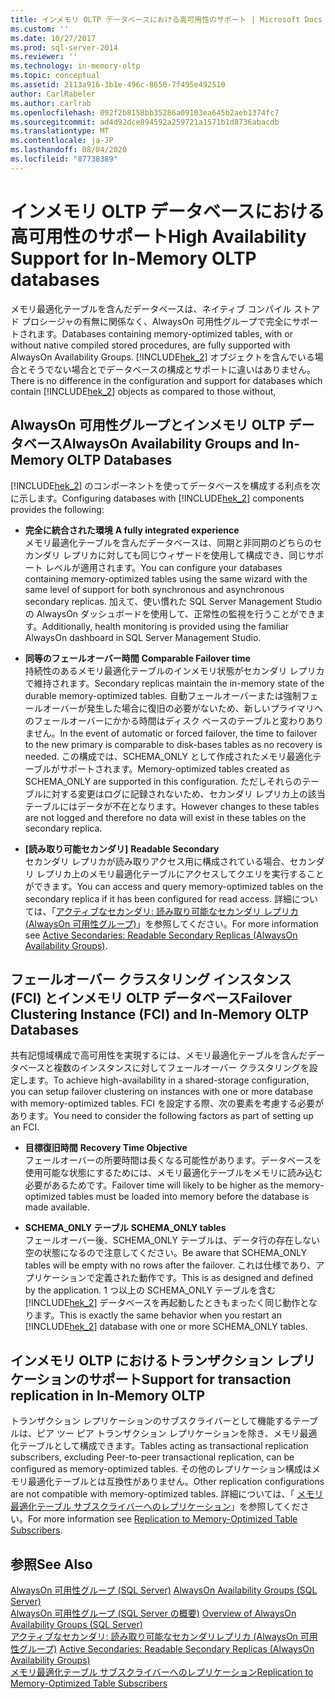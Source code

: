 ```yaml
---
title: インメモリ OLTP データベースにおける高可用性のサポート | Microsoft Docs
ms.custom: ''
ms.date: 10/27/2017
ms.prod: sql-server-2014
ms.reviewer: ''
ms.technology: in-memory-oltp
ms.topic: conceptual
ms.assetid: 2113a916-3b1e-496c-8650-7f495e492510
author: CarlRabeler
ms.author: carlrab
ms.openlocfilehash: 092f2b8158bb35286a09103ea645b2aeb1374fc7
ms.sourcegitcommit: ad4d92dce894592a259721a1571b1d8736abacdb
ms.translationtype: MT
ms.contentlocale: ja-JP
ms.lasthandoff: 08/04/2020
ms.locfileid: "87738389"
---
```

# <a name="high-availability-support-for-in-memory-oltp-databases"></a><span data-ttu-id="047b5-102">インメモリ OLTP データベースにおける高可用性のサポート</span><span class="sxs-lookup"><span data-stu-id="047b5-102">High Availability Support for In-Memory OLTP databases</span></span>
  <span data-ttu-id="047b5-103">メモリ最適化テーブルを含んだデータベースは、ネイティブ コンパイル ストアド プロシージャの有無に関係なく、AlwaysOn 可用性グループで完全にサポートされます。</span><span class="sxs-lookup"><span data-stu-id="047b5-103">Databases containing memory-optimized tables, with or without native compiled stored procedures, are fully supported with AlwaysOn Availability Groups.</span></span>  <span data-ttu-id="047b5-104">[!INCLUDE[hek_2](../../includes/hek-2-md.md)] オブジェクトを含んでいる場合とそうでない場合とでデータベースの構成とサポートに違いはありません。</span><span class="sxs-lookup"><span data-stu-id="047b5-104">There is no difference in the configuration and support for databases which contain [!INCLUDE[hek_2](../../includes/hek-2-md.md)] objects as compared to those without,</span></span>  
  
## <a name="alwayson-availability-groups-and-in-memory-oltp-databases"></a><span data-ttu-id="047b5-105">AlwaysOn 可用性グループとインメモリ OLTP データベース</span><span class="sxs-lookup"><span data-stu-id="047b5-105">AlwaysOn Availability Groups and In-Memory OLTP Databases</span></span>  
 <span data-ttu-id="047b5-106">[!INCLUDE[hek_2](../../includes/hek-2-md.md)] のコンポーネントを使ってデータベースを構成する利点を次に示します。</span><span class="sxs-lookup"><span data-stu-id="047b5-106">Configuring databases with [!INCLUDE[hek_2](../../includes/hek-2-md.md)] components provides the following:</span></span>  
  
-   <span data-ttu-id="047b5-107">**完全に統合された環境** </span><span class="sxs-lookup"><span data-stu-id="047b5-107">**A fully integrated experience** </span></span>  
    <span data-ttu-id="047b5-108">メモリ最適化テーブルを含んだデータベースは、同期と非同期のどちらのセカンダリ レプリカに対しても同じウィザードを使用して構成でき、同じサポート レベルが適用されます。</span><span class="sxs-lookup"><span data-stu-id="047b5-108">You can configure your databases containing memory-optimized tables using the same wizard with the same level of support for both synchronous and asynchronous secondary replicas.</span></span> <span data-ttu-id="047b5-109">加えて、使い慣れた SQL Server Management Studio の AlwaysOn ダッシュボードを使用して、正常性の監視を行うことができます。</span><span class="sxs-lookup"><span data-stu-id="047b5-109">Additionally, health monitoring is provided using the familiar AlwaysOn dashboard in SQL Server Management Studio.</span></span>  
  
-   <span data-ttu-id="047b5-110">**同等のフェールオーバー時間** </span><span class="sxs-lookup"><span data-stu-id="047b5-110">**Comparable Failover time** </span></span>  
    <span data-ttu-id="047b5-111">持続性のあるメモリ最適化テーブルのインメモリ状態がセカンダリ レプリカで維持されます。</span><span class="sxs-lookup"><span data-stu-id="047b5-111">Secondary replicas maintain the in-memory state of the durable memory-optimized tables.</span></span> <span data-ttu-id="047b5-112">自動フェールオーバーまたは強制フェールオーバーが発生した場合に復旧の必要がないため、新しいプライマリへのフェールオーバーにかかる時間はディスク ベースのテーブルと変わりありません。</span><span class="sxs-lookup"><span data-stu-id="047b5-112">In the event of automatic or forced failover, the time to failover to the new primary is comparable to disk-bases tables as no recovery is needed.</span></span> <span data-ttu-id="047b5-113">この構成では、SCHEMA_ONLY として作成されたメモリ最適化テーブルがサポートされます。</span><span class="sxs-lookup"><span data-stu-id="047b5-113">Memory-optimized tables created as SCHEMA_ONLY are supported in this configuration.</span></span> <span data-ttu-id="047b5-114">ただしそれらのテーブルに対する変更はログに記録されないため、セカンダリ レプリカ上の該当テーブルにはデータが不在となります。</span><span class="sxs-lookup"><span data-stu-id="047b5-114">However changes to these tables are not logged and therefore no data will exist in these tables on the secondary replica.</span></span>  
  
-   <span data-ttu-id="047b5-115">**[読み取り可能セカンダリ]**  </span><span class="sxs-lookup"><span data-stu-id="047b5-115">**Readable Secondary** </span></span>  
    <span data-ttu-id="047b5-116">セカンダリ レプリカが読み取りアクセス用に構成されている場合、セカンダリ レプリカ上のメモリ最適化テーブルにアクセスしてクエリを実行することができます。</span><span class="sxs-lookup"><span data-stu-id="047b5-116">You can access and query memory-optimized tables on the secondary replica if it has been configured for read access.</span></span> <span data-ttu-id="047b5-117">詳細については、「[アクティブなセカンダリ: 読み取り可能なセカンダリ レプリカ (AlwaysOn 可用性グループ)](../../database-engine/availability-groups/windows/active-secondaries-readable-secondary-replicas-always-on-availability-groups.md)」を参照してください。</span><span class="sxs-lookup"><span data-stu-id="047b5-117">For more information see [Active Secondaries: Readable Secondary Replicas (AlwaysOn Availability Groups)](../../database-engine/availability-groups/windows/active-secondaries-readable-secondary-replicas-always-on-availability-groups.md).</span></span>  
  
## <a name="failover-clustering-instance-fci-and-in-memory-oltp-databases"></a><span data-ttu-id="047b5-118">フェールオーバー クラスタリング インスタンス (FCI) とインメモリ OLTP データベース</span><span class="sxs-lookup"><span data-stu-id="047b5-118">Failover Clustering Instance (FCI) and In-Memory OLTP Databases</span></span>  
 <span data-ttu-id="047b5-119">共有記憶域構成で高可用性を実現するには、メモリ最適化テーブルを含んだデータベースと複数のインスタンスに対してフェールオーバー クラスタリングを設定します。</span><span class="sxs-lookup"><span data-stu-id="047b5-119">To achieve high-availability in a shared-storage configuration, you can setup failover clustering on instances with one or more database with memory-optimized tables.</span></span> <span data-ttu-id="047b5-120">FCI を設定する際、次の要素を考慮する必要があります。</span><span class="sxs-lookup"><span data-stu-id="047b5-120">You need to consider the following factors as part of setting up an FCI.</span></span>  
  
-   <span data-ttu-id="047b5-121">**目標復旧時間** </span><span class="sxs-lookup"><span data-stu-id="047b5-121">**Recovery Time Objective** </span></span>  
    <span data-ttu-id="047b5-122">フェールオーバーの所要時間は長くなる可能性があります。データベースを使用可能な状態にするためには、メモリ最適化テーブルをメモリに読み込む必要があるためです。</span><span class="sxs-lookup"><span data-stu-id="047b5-122">Failover time will likely to be higher as the memory-optimized tables must be loaded into memory before the database is made available.</span></span>  
  
-   <span data-ttu-id="047b5-123">**SCHEMA_ONLY テーブル** </span><span class="sxs-lookup"><span data-stu-id="047b5-123">**SCHEMA_ONLY tables** </span></span>  
    <span data-ttu-id="047b5-124">フェールオーバー後、SCHEMA_ONLY テーブルは、データ行の存在しない空の状態になるので注意してください。</span><span class="sxs-lookup"><span data-stu-id="047b5-124">Be aware that SCHEMA_ONLY tables will be empty with no rows after the failover.</span></span> <span data-ttu-id="047b5-125">これは仕様であり、アプリケーションで定義された動作です。</span><span class="sxs-lookup"><span data-stu-id="047b5-125">This is as designed and defined by the application.</span></span> <span data-ttu-id="047b5-126">1 つ以上の SCHEMA_ONLY テーブルを含む [!INCLUDE[hek_2](../../includes/hek-2-md.md)] データベースを再起動したときもまったく同じ動作となります。</span><span class="sxs-lookup"><span data-stu-id="047b5-126">This is exactly the same behavior when you restart an [!INCLUDE[hek_2](../../includes/hek-2-md.md)] database with one or more SCHEMA_ONLY tables.</span></span>  
  
## <a name="support-for-transaction-replication-in-in-memory-oltp"></a><span data-ttu-id="047b5-127">インメモリ OLTP におけるトランザクション レプリケーションのサポート</span><span class="sxs-lookup"><span data-stu-id="047b5-127">Support for transaction replication in In-Memory OLTP</span></span>  
 <span data-ttu-id="047b5-128">トランザクション レプリケーションのサブスクライバーとして機能するテーブルは、ピア ツー ピア トランザクション レプリケーションを除き、メモリ最適化テーブルとして構成できます。</span><span class="sxs-lookup"><span data-stu-id="047b5-128">Tables acting as transactional replication subscribers, excluding Peer-to-peer transactional replication, can be configured as memory-optimized tables.</span></span> <span data-ttu-id="047b5-129">その他のレプリケーション構成はメモリ最適化テーブルとは互換性がありません。</span><span class="sxs-lookup"><span data-stu-id="047b5-129">Other replication configurations are not compatible with memory-optimized tables.</span></span>  <span data-ttu-id="047b5-130">詳細については、「 [メモリ最適化テーブル サブスクライバーへのレプリケーション](../replication/replication-to-memory-optimized-table-subscribers.md)」を参照してください。</span><span class="sxs-lookup"><span data-stu-id="047b5-130">For more information see [Replication to Memory-Optimized Table Subscribers](../replication/replication-to-memory-optimized-table-subscribers.md).</span></span>  
  
## <a name="see-also"></a><span data-ttu-id="047b5-131">参照</span><span class="sxs-lookup"><span data-stu-id="047b5-131">See Also</span></span>  
 <span data-ttu-id="047b5-132">[AlwaysOn 可用性グループ (SQL Server)](../../database-engine/availability-groups/windows/always-on-availability-groups-sql-server.md) </span><span class="sxs-lookup"><span data-stu-id="047b5-132">[AlwaysOn Availability Groups (SQL Server)](../../database-engine/availability-groups/windows/always-on-availability-groups-sql-server.md) </span></span>  
 <span data-ttu-id="047b5-133">[AlwaysOn 可用性グループ &#40;SQL Server の概要&#41;](../../database-engine/availability-groups/windows/overview-of-always-on-availability-groups-sql-server.md) </span><span class="sxs-lookup"><span data-stu-id="047b5-133">[Overview of AlwaysOn Availability Groups &#40;SQL Server&#41;](../../database-engine/availability-groups/windows/overview-of-always-on-availability-groups-sql-server.md) </span></span>  
 <span data-ttu-id="047b5-134">[アクティブなセカンダリ: 読み取り可能なセカンダリレプリカ &#40;AlwaysOn 可用性グループ&#41;](../../database-engine/availability-groups/windows/active-secondaries-readable-secondary-replicas-always-on-availability-groups.md) </span><span class="sxs-lookup"><span data-stu-id="047b5-134">[Active Secondaries: Readable Secondary Replicas &#40;AlwaysOn Availability Groups&#41;](../../database-engine/availability-groups/windows/active-secondaries-readable-secondary-replicas-always-on-availability-groups.md) </span></span>  
 [<span data-ttu-id="047b5-135">メモリ最適化テーブル サブスクライバーへのレプリケーション</span><span class="sxs-lookup"><span data-stu-id="047b5-135">Replication to Memory-Optimized Table Subscribers</span></span>](../replication/replication-to-memory-optimized-table-subscribers.md)  
  
  
